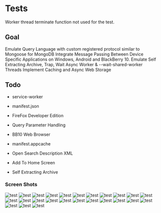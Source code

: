 # Tests

Worker thread terminate function not used for the test.

## Goal

Emulate Query Language with custom registered protocol similar to Mongoose for MongoDB
Integrate Message Passing Between Device Specific Applications on Windows, Android and BlackBerry 10.
Emulate Self Extracting Archive, Trap, Wait
Async Worker & --wait-shared-worker Threads
Implement Caching and Async Web Storage

## Todo

* service-worker
* manifest.json

* FireFox Developer Edition

* Query Parameter Handling

* BB10 Web Browser
* manifest.appcache
* Open Search Description XML
* Add To Home Screen

* Self Extracting Archive

### Screen Shots

![test](0.png)
![test](1.png)
![test](2.png)
![test](3.png)
![test](4.png)
![test](5.png)
![test](6.png)
![test](7.png)
![test](8.png)
![test](9.png)
![test](10.png)
![test](11.png)
![test](12.png)
![test](13.png)
![test](14.png)
![test](15.png)
![test](16.png)
![test](17.png)
![test](18.png)
![test](19.png)
![test](20.png)
![test](21.png)
![test](22.png)
![test](23.png)
![test](24.png)
